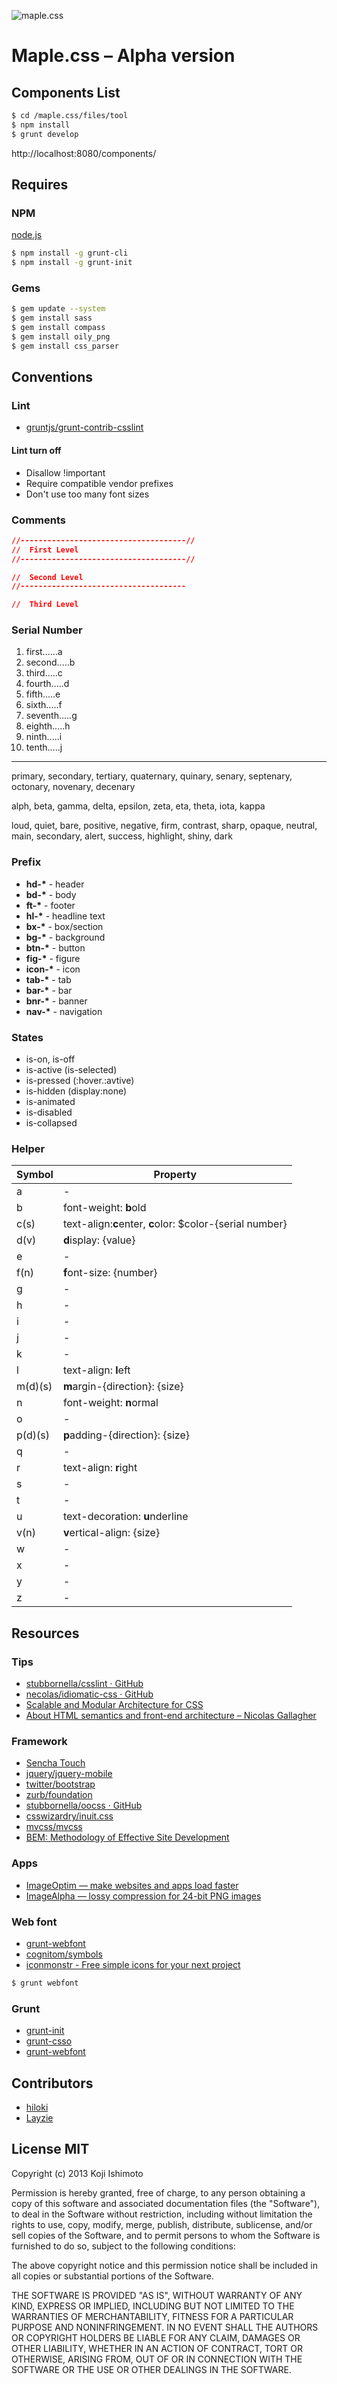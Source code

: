 ![maple.css](https://raw.github.com/t32k/maple.css/master/files/img/logo.png)

# Maple.css – Alpha version

## Components List

```sh
$ cd /maple.css/files/tool
$ npm install
$ grunt develop
```

http://localhost:8080/components/

## Requires

### NPM

[node.js](http://nodejs.org/)

```sh
$ npm install -g grunt-cli
$ npm install -g grunt-init
```

### Gems

```sh
$ gem update --system
$ gem install sass
$ gem install compass
$ gem install oily_png
$ gem install css_parser
```

## Conventions

### Lint

+ [gruntjs/grunt-contrib-csslint](https://github.com/gruntjs/grunt-contrib-csslint)

#### Lint turn off

+ Disallow !important
+ Require compatible vendor prefixes
+ Don't use too many font sizes

### Comments

```css
//-------------------------------------//
//  First Level
//-------------------------------------//

//  Second Level
//-------------------------------------

//  Third Level
```

### Serial Number

 1. first......a
 2. second.....b
 3. third.....c
 4. fourth.....d
 5. fifth.....e
 6. sixth.....f
 7. seventh.....g
 8. eighth.....h
 9. ninth.....i
 10. tenth.....j

* * *
 primary, secondary, tertiary, quaternary, quinary, senary, septenary, octonary, novenary, decenary
 
 alph, beta, gamma, delta, epsilon, zeta, eta, theta, iota, kappa

 loud, quiet, bare, positive, negative, firm, contrast, sharp, opaque, neutral, main, secondary, alert, success, highlight, shiny, dark

### Prefix

 + __hd-*__ - header
 + __bd-*__ - body
 + __ft-*__ - footer
 + __hl-*__ - headline text
 + __bx-*__ - box/section
 + __bg-*__ - background
 + __btn-*__ - button
 + __fig-*__ - figure
 + __icon-*__ - icon
 + __tab-*__ - tab
 + __bar-*__ - bar
 + __bnr-*__ - banner
 + __nav-*__ - navigation

### States

 + is-on, is-off
 + is-active (is-selected)
 + is-pressed (:hover.:avtive)
 + is-hidden (display:none)
 + is-animated
 + is-disabled
 + is-collapsed

### Helper

| Symbol | Property |
| ------ | -------- |
| a | - |
| b | font-weight: **b**old |
| c(s) | text-align:**c**enter, **c**olor: $color-{serial number} |
| d(v) | **d**isplay: {value} |
| e |  -  |
| f(n) | **f**ont-size: {number} |
| g |  -  |
| h |  -  |
| i |  -  |
| j |  -  |
| k |  -  |
| l | text-align: **l**eft |
| m(d)(s) | **m**argin-{direction}: {size}  |
| n | font-weight: **n**ormal |
| o |  -  |
| p(d)(s) | **p**adding-{direction}: {size}  |
| q |  -  |
| r | text-align: **r**ight |
| s |  -  |
| t |  -  |
| u | text-decoration: **u**nderline  |
| v(n) | **v**ertical-align: {size} |
| w |  -  |
| x |  -  |
| y |  -  |
| z |  -  |

## Resources

### Tips

+ [stubbornella/csslint · GitHub](https://github.com/stubbornella/csslint)
+ [necolas/idiomatic-css · GitHub ](https://github.com/necolas/idiomatic-css/)
+ [Scalable and Modular Architecture for CSS](http://smacss.com/)
+ [About HTML semantics and front-end architecture – Nicolas Gallagher](http://nicolasgallagher.com/about-html-semantics-front-end-architecture/)

### Framework

+ [Sencha Touch](http://docs.sencha.com/touch/2-2/#!/api/Global_CSS)
+ [jquery/jquery-mobile](https://github.com/jquery/jquery-mobile)
+ [twitter/bootstrap](https://github.com/twitter/bootstrap)
+ [zurb/foundation](https://github.com/zurb/foundation)
+ [stubbornella/oocss · GitHub](https://github.com/stubbornella/oocss)
+ [csswizardry/inuit.css](https://github.com/csswizardry/inuit.css)
+ [mvcss/mvcss](https://github.com/mvcss/mvcss)
+ [BEM: Methodology of Effective Site Development](http://bem.info/)

### Apps

+ [ImageOptim — make websites and apps load faster](http://imageoptim.com/)
+ [ImageAlpha — lossy compression for 24-bit PNG images](http://pngmini.com/)

### Web font

+ [grunt-webfont](https://github.com/sapegin/grunt-webfont)
+ [cognitom/symbols](https://github.com/cognitom/symbols)
+ [iconmonstr - Free simple icons for your next project](http://iconmonstr.com/)

```sh
$ grunt webfont
```

### Grunt

+ [grunt-init](https://github.com/gruntjs/grunt-init)
+ [grunt-csso](https://github.com/t32k/grunt-csso)
+ [grunt-webfont](https://github.com/sapegin/grunt-webfont)


## Contributors

+ [hiloki](https://github.com/hiloki)
+ [Layzie](https://github.com/Layzie)

## License MIT

Copyright (c) 2013 Koji Ishimoto

Permission is hereby granted, free of charge, to any person
obtaining a copy of this software and associated documentation
files (the "Software"), to deal in the Software without
restriction, including without limitation the rights to use,
copy, modify, merge, publish, distribute, sublicense, and/or sell
copies of the Software, and to permit persons to whom the
Software is furnished to do so, subject to the following
conditions:

The above copyright notice and this permission notice shall be
included in all copies or substantial portions of the Software.

THE SOFTWARE IS PROVIDED "AS IS", WITHOUT WARRANTY OF ANY KIND,
EXPRESS OR IMPLIED, INCLUDING BUT NOT LIMITED TO THE WARRANTIES
OF MERCHANTABILITY, FITNESS FOR A PARTICULAR PURPOSE AND
NONINFRINGEMENT. IN NO EVENT SHALL THE AUTHORS OR COPYRIGHT
HOLDERS BE LIABLE FOR ANY CLAIM, DAMAGES OR OTHER LIABILITY,
WHETHER IN AN ACTION OF CONTRACT, TORT OR OTHERWISE, ARISING
FROM, OUT OF OR IN CONNECTION WITH THE SOFTWARE OR THE USE OR
OTHER DEALINGS IN THE SOFTWARE.

